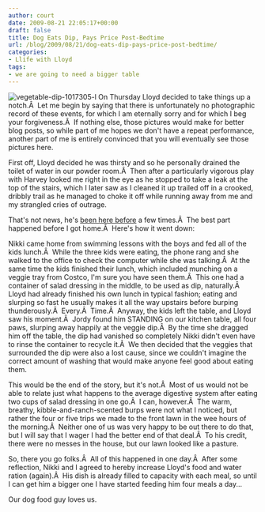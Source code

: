 ```yaml
---
author: court
date: 2009-08-21 22:05:17+00:00
draft: false
title: Dog Eats Dip, Pays Price Post-Bedtime
url: /blog/2009/08/21/dog-eats-dip-pays-price-post-bedtime/
categories:
- Llife with Lloyd
tags:
- we are going to need a bigger table
---
```


![vegetable-dip-1017305-l](http://www.vallentyne.com/blog/wp-content/uploads/2009/08/vegetable-dip-1017305-l.jpg)
On Thursday Lloyd decided to take things up a notch.Â  Let me begin by saying that there is unfortunately no photographic record of these events, for which I am eternally sorry and for which I beg your forgiveness.Â  If nothing else, those pictures would make for better blog posts, so while part of me hopes we don't have a repeat performance, another part of me is entirely convinced that you will eventually see those pictures here.

First off, Lloyd decided he was thirsty and so he personally drained the toilet of water in our powder room.Â  Then after a particularly vigorous play with Harvey looked me right in the eye as he stopped to take a leak at the top of the stairs, which I later saw as I cleaned it up trailed off in a crooked, dribbly trail as he managed to choke it off while running away from me and my strangled cries of outrage.

That's not news, he's [been here before](http://www.vallentyne.com/blog/2009/07/16/lloyds-love-of-water/) a few times.Â  The best part happened before I got home.Â  Here's how it went down:

Nikki came home from swimming lessons with the boys and fed all of the kids lunch.Â  While the three kids were eating, the phone rang and she walked to the office to check the computer while she was talking.Â  At the same time the kids finished their lunch, which included munching on a veggie tray from Costco, I'm sure you have seen them.Â  This one had a container of salad dressing in the middle, to be used as dip, naturally.Â  Lloyd had already finished his own lunch in typical fashion; eating and slurping so fast he usually makes it all the way upstairs before burping thunderously.Â  Every.Â  Time.Â  Anyway, the kids left the table, and Lloyd saw his moment.Â  Jordy found him STANDING on our kitchen table, all four paws, slurping away happily at the veggie dip.Â  By the time she dragged him off the table, the dip had vanished so completely Nikki didn't even have to rinse the container to recycle it.Â  We then decided that the veggies that surrounded the dip were also a lost cause, since we couldn't imagine the correct amount of washing that would make anyone feel good about eating them.

This would be the end of the story, but it's not.Â  Most of us would not be able to relate just what happens to the average digestive system after eating two cups of salad dressing in one go.Â  I can, however.Â  The warm, breathy, kibble-and-ranch-scented burps were not what I noticed, but rather the four or five trips we made to the front lawn in the wee hours of the morning.Â  Neither one of us was very happy to be out there to do that, but I will say that I wager I had the better end of that deal.Â  To his credit, there were no messes in the house, but our lawn looked like a pasture.

So, there you go folks.Â  All of this happened in one day.Â  After some reflection, Nikki and I agreed to hereby increase Lloyd's food and water ration (again).Â  His dish is already filled to capacity with each meal, so until I can get him a bigger one I have started feeding him four meals a day...

Our dog food guy loves us.
